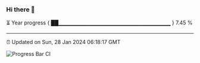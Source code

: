 ### Hi there 👋

⏳ Year progress { ██▁▁▁▁▁▁▁▁▁▁▁▁▁▁▁▁▁▁▁▁▁▁▁▁▁▁▁▁ } 7.45 %

---

⏰ Updated on Sun, 28 Jan 2024 06:18:17 GMT

![Progress Bar CI](https://github.com/liununu/liununu/workflows/Progress%20Bar%20CI/badge.svg)

